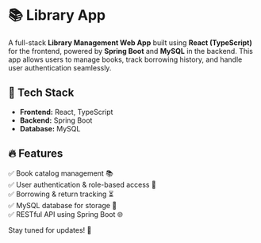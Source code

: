 # 📚 Library App

A full-stack **Library Management Web App** built using **React (TypeScript)** for the frontend, powered by **Spring Boot** and **MySQL** in the backend. This app allows users to manage books, track borrowing history, and handle user authentication seamlessly.

## 🚀 Tech Stack

- **Frontend:** React, TypeScript  
- **Backend:** Spring Boot  
- **Database:** MySQL  

## 🔥 Features

✅ Book catalog management 📚  
✅ User authentication & role-based access 🔐  
✅ Borrowing & return tracking ⏳  
✅ MySQL database for storage 💾  
✅ RESTful API using Spring Boot 🌐  

Stay tuned for updates! 🚀  
